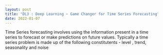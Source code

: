 ```yaml
---
layout: post
title: "DL3 : Deep Learning ~ Game Changer for Time Series Forecasting"
date: 2022-01-07
---
```

Time Series forecasting involves using the information present in a time series to forecast or make predictions on future values. Typically a time series problem is made up of the following constitutents - level , trend, seasonality and noise
